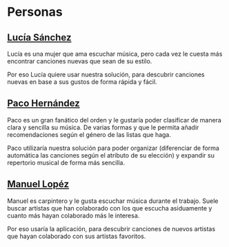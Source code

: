 # Personas

## [Lucía Sánchez](https://github.com/Carlos-SE/App-chores/issues/3)

Lucía es una mujer que ama escuchar música, pero cada vez le cuesta más encontrar canciones nuevas que sean de su estilo.

Por eso Lucía quiere usar nuestra solución, para descubrir canciones nuevas en base a sus gustos de forma rápida y fácil.

##  [Paco Hernández](https://github.com/Carlos-SE/App-chores/issues/2)

Paco es un gran fanático del orden y le gustaría poder clasificar de manera clara y sencilla su música. De varias formas y que le permita añadir recomendaciones según el género de las listas que haga.

Paco utilizaría nuestra solución para poder organizar (diferenciar de forma automática las canciones según el atributo de su elección) y expandir su repertorio musical de forma más sencilla.


##  [Manuel Lopéz](https://github.com/Carlos-SE/App-chores/issues/5)
Manuel es carpintero y le gusta escuchar música durante el trabajo. Suele buscar artistas que han colaborado con los que escucha asiduamente y cuanto más hayan colaborado más le interesa.

Por eso usaría la aplicación, para descubrir canciones de nuevos artistas que hayan colaborado con sus artistas favoritos.

